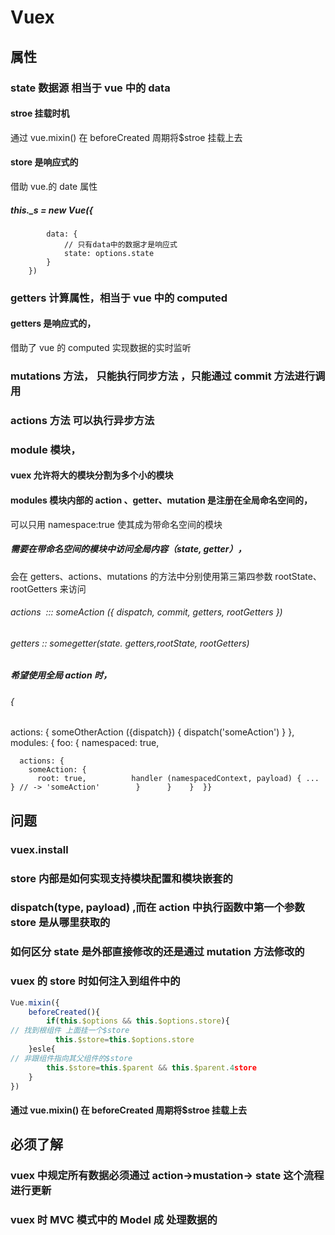 # Vuex

## 属性

### state 数据源 相当于 vue 中的 data

#### stroe 挂载时机

通过 vue.mixin() 在 beforeCreated 周期将$stroe 挂载上去

#### store 是响应式的

借助 vue.的 date 属性

##### this.\_s = new Vue({

            data: {
                // 只有data中的数据才是响应式
                state: options.state
            }
        })

### getters 计算属性，相当于 vue 中的 computed

#### getters 是响应式的，

借助了 vue 的 computed 实现数据的实时监听

### mutations 方法， 只能执行同步方法 ，只能通过 commit 方法进行调用

### actions 方法 可以执行异步方法

### module 模块，

#### vuex 允许将大的模块分割为多个小的模块

#### modules 模块内部的 action 、getter、mutation 是注册在全局命名空间的，

可以只用 namespace:true 使其成为带命名空间的模块

##### 需要在带命名空间的模块中访问全局内容（state, getter），

会在 getters、actions、mutations 的方法中分别使用第三第四参数 rootState、rootGetters 来访问

###### actions  ::: someAction ({ dispatch, commit, getters, rootGetters })

###### getters :: somegetter(state. getters,rootState, rootGetters)

##### 希望使用全局 action 时，

###### {

actions: { someOtherAction ({dispatch}) { dispatch('someAction') } },
modules: {
foo: {
namespaced: true,

      actions: {
        someAction: {
          root: true,          handler (namespacedContext, payload) { ... } // -> 'someAction'        }      }    }  }}

## 问题

### vuex.install

### store 内部是如何实现支持模块配置和模块嵌套的

### dispatch(type, payload) ,而在 action 中执行函数中第一个参数 store 是从哪里获取的

### 如何区分 state 是外部直接修改的还是通过 mutation 方法修改的

### vuex 的 store 时如何注入到组件中的

```javascript
Vue.mixin({
	beforeCreated(){
    	if(this.$options && this.$options.store){
// 找到根组件 上面挂一个$store
          this.$store=this.$options.store
    }esle{
// 非跟组件指向其父组件的$store
    	this.$store=this.$parent && this.$parent.4store
    }
})
```

#### 通过 vue.mixin() 在 beforeCreated 周期将$stroe 挂载上去

## 必须了解

### vuex 中规定所有数据必须通过 action->mustation-> state 这个流程进行更新

### vuex 时 MVC 模式中的 Model 成 处理数据的
